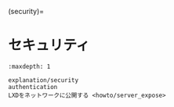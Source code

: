 (security)=
# セキュリティ

```{toctree}
:maxdepth: 1

explanation/security
authentication
LXDをネットワークに公開する <howto/server_expose>
